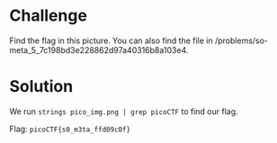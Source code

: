 # Challenge
Find the flag in this picture. You can also find the file in /problems/so-meta_5_7c198bd3e228862d97a40316b8a103e4.

# Solution
We run `strings pico_img.png | grep picoCTF` to find our flag.

Flag: `picoCTF{s0_m3ta_ffd09c0f}`